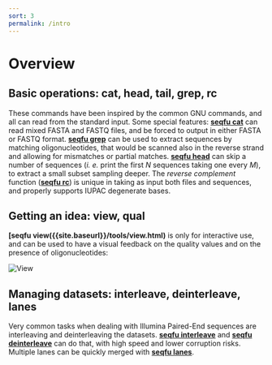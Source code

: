 ```yaml
---
sort: 3
permalink: /intro
---
```


# Overview

## Basic operations: cat, head, tail, grep, rc

These commands have been inspired by the common GNU commands, and all can
read from the standard input.
Some special features: **[seqfu cat]({{site.baseurl}}/tools/cat.html)** can read mixed FASTA and FASTQ files, and be
forced to output in either FASTA or FASTQ format.
**[seqfu grep]({{site.baseurl}}/tools/grep.html)** can be used to extract sequences by matching oligonucleotides, that
would be scanned also in the reverse strand and allowing for mismatches or partial
matches.
**[seqfu head]({{site.baseurl}}/tools/head.html)** can skip a number of sequences (_i. e._ print the first _N_ sequences
taking one every _M_), to extract a small subset sampling deeper.
The _reverse complement_ function (**[seqfu rc]({{site.baseurl}}/tools/rc.html)**) is unique in taking as input both
files and sequences, and properly supports IUPAC degenerate bases.

## Getting an idea: view, qual

**[seqfu view({{site.baseurl}}/tools/view.html)** is only for interactive use, and can be used to have a visual
feedback on the quality values and on the presence of oligonucleotides:

![View]({{site.baseurl}}/img/view.png)

## Managing datasets: interleave, deinterleave, lanes

Very common tasks when dealing with Illumina Paired-End sequences are
interleaving and deinterleaving the datasets. **[seqfu interleave]({{site.baseurl}}/tools/interleave.html)** and **[seqfu deinterleave]({{site.baseurl}}/tools/deinterleave.html)** can do that, with high speed and lower corruption risks.
Multiple lanes can be quickly merged with **[seqfu lanes]({{site.baseurl}}/tools/merge_lanes.html)**.